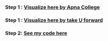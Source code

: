 ### **Step 1 :** [Visualize here by Apna College](https://youtu.be/FbPIay0KN00)
### **Step 1 :** [Visualize here by take U forward](https://youtu.be/jDZQKzEtbYQ)

### **Step 2:** [See my code here](stack_queue.cpp)
